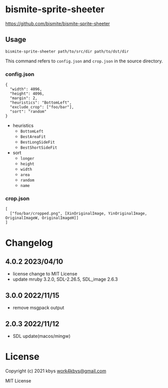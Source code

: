 # bismite-sprite-sheeter

<https://github.com/bismite/bismite-sprite-sheeter>

## Usage

```
bismite-sprite-sheeter path/to/src/dir path/to/dst/dir
```

This command refers to `config.json` and `crop.json` in the source directory.

### config.json

```
{
  "width": 4096,
  "height": 4096,
  "margin": 2,
  "heuristics": "BottomLeft",
  "exclude_crop": ["foo/bar"],
  "sort": "random"
}
```

- heuristics
  - `BottomLeft`
  - `BestAreaFit`
  - `BestLongSideFit`
  - `BestShortSideFit`
- sort
  - `longer`
  - `height`
  - `width`
  - `area`
  - `random`
  - `name`

### crop.json

```
[
  ["foo/bar/cropped.png", [XinOriginalImage, YinOriginalImage, OriginalImageW, OriginalImageH]]
]
```

# Changelog
## 4.0.2 2023/04/10
- license change to MIT License
- update mruby 3.2.0, SDL-2.26.5, SDL_image 2.6.3
## 3.0.0 2022/11/15
- remove msgpack output
## 2.0.3 2022/11/12
- SDL update(macos/mingw)

# License
Copyright (c) 2021 kbys <work4kbys@gmail.com>

MIT License
